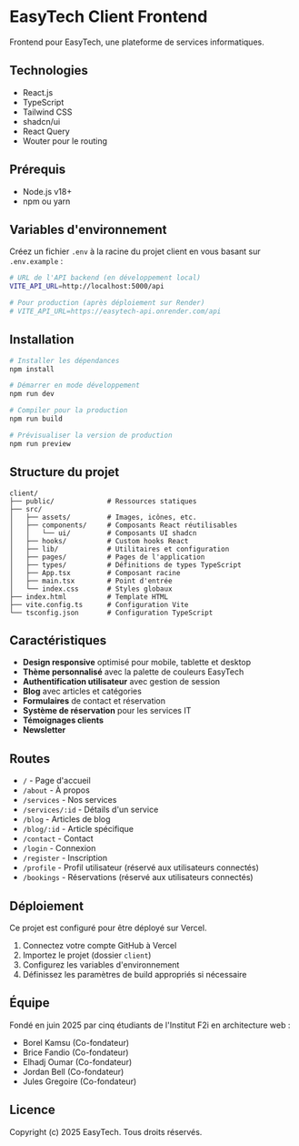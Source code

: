 # EasyTech Client Frontend

Frontend pour EasyTech, une plateforme de services informatiques.

## Technologies

- React.js
- TypeScript
- Tailwind CSS
- shadcn/ui
- React Query
- Wouter pour le routing

## Prérequis

- Node.js v18+
- npm ou yarn

## Variables d'environnement

Créez un fichier `.env` à la racine du projet client en vous basant sur `.env.example` :

```bash
# URL de l'API backend (en développement local)
VITE_API_URL=http://localhost:5000/api

# Pour production (après déploiement sur Render)
# VITE_API_URL=https://easytech-api.onrender.com/api
```

## Installation

```bash
# Installer les dépendances
npm install

# Démarrer en mode développement
npm run dev

# Compiler pour la production
npm run build

# Prévisualiser la version de production
npm run preview
```

## Structure du projet

```
client/
├── public/             # Ressources statiques
├── src/
│   ├── assets/         # Images, icônes, etc.
│   ├── components/     # Composants React réutilisables
│   │   └── ui/         # Composants UI shadcn
│   ├── hooks/          # Custom hooks React
│   ├── lib/            # Utilitaires et configuration
│   ├── pages/          # Pages de l'application
│   ├── types/          # Définitions de types TypeScript
│   ├── App.tsx         # Composant racine
│   ├── main.tsx        # Point d'entrée
│   └── index.css       # Styles globaux
├── index.html          # Template HTML
├── vite.config.ts      # Configuration Vite
└── tsconfig.json       # Configuration TypeScript
```

## Caractéristiques

- **Design responsive** optimisé pour mobile, tablette et desktop
- **Thème personnalisé** avec la palette de couleurs EasyTech
- **Authentification utilisateur** avec gestion de session
- **Blog** avec articles et catégories
- **Formulaires** de contact et réservation
- **Système de réservation** pour les services IT
- **Témoignages clients**
- **Newsletter**

## Routes

- `/` - Page d'accueil
- `/about` - À propos
- `/services` - Nos services
- `/services/:id` - Détails d'un service
- `/blog` - Articles de blog
- `/blog/:id` - Article spécifique
- `/contact` - Contact
- `/login` - Connexion
- `/register` - Inscription
- `/profile` - Profil utilisateur (réservé aux utilisateurs connectés)
- `/bookings` - Réservations (réservé aux utilisateurs connectés)

## Déploiement

Ce projet est configuré pour être déployé sur Vercel.

1. Connectez votre compte GitHub à Vercel
2. Importez le projet (dossier `client`)
3. Configurez les variables d'environnement
4. Définissez les paramètres de build appropriés si nécessaire

## Équipe

Fondé en juin 2025 par cinq étudiants de l'Institut F2i en architecture web :
- Borel Kamsu (Co-fondateur)
- Brice Fandio (Co-fondateur)
- Elhadj Oumar (Co-fondateur)
- Jordan Bell (Co-fondateur)
- Jules Gregoire (Co-fondateur)

## Licence

Copyright (c) 2025 EasyTech. Tous droits réservés.